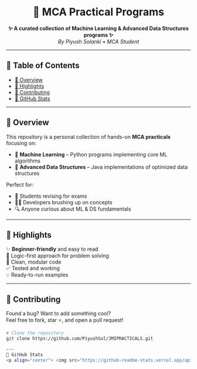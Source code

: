 <h1 align="center">📘 MCA Practical Programs</h1>

<p align="center">
  <b>✨ A curated collection of Machine Learning & Advanced Data Structures programs ✨</b><br>
  <i>By Piyush Solanki • MCA Student</i>
</p>

---

## 📑 Table of Contents

- [📌 Overview](#-overview)
- [🚀 Highlights](#-highlights)
- [🤝 Contributing](#-contributing)
- [🌟 GitHub Stats](#-github-stats)

---

## 📌 Overview

This repository is a personal collection of hands-on **MCA practicals** focusing on:

- 🤖 **Machine Learning** – Python programs implementing core ML algorithms
- 🧮 **Advanced Data Structures** – Java implementations of optimized data structures

Perfect for:
- 📘 Students revising for exams  
- 🧑‍💻 Developers brushing up on concepts  
- 🔍 Anyone curious about ML & DS fundamentals

---

## 🚀 Highlights

✨ **Beginner-friendly** and easy to read  
🧠 Logic-first approach for problem solving  
📄 Clean, modular code  
✅ Tested and working  
💡 Ready-to-run examples

---

## 🤝 Contributing

Found a bug? Want to add something cool?  
Feel free to fork, star ⭐, and open a pull request!

```bash
# Clone the repository
git clone https://github.com/PiyushSol/JMIPRACTICALS.git

---
🌟 GitHub Stats
<p align="center"> <img src="https://github-readme-stats.vercel.app/api?username=PiyushSol&show_icons=true&theme=radical" width="47%" /> <img src="https://github-readme-stats.vercel.app/api/top-langs/?username=PiyushSole&layout=compact&theme=radical" width="47%" /> </p>
